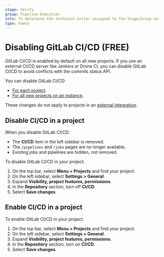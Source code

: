 ```yaml
---
stage: Verify
group: Pipeline Execution
info: To determine the technical writer assigned to the Stage/Group associated with this page, see https://about.gitlab.com/handbook/engineering/ux/technical-writing/#assignments
type: howto
---
```


# Disabling GitLab CI/CD **(FREE)**

GitLab CI/CD is enabled by default on all new projects.
If you use an external CI/CD server like Jenkins or Drone CI, you can
disable GitLab CI/CD to avoid conflicts with the commits status
API.

You can disable GitLab CI/CD:

- [For each project](#disable-cicd-in-a-project).
- [For all new projects on an instance](../administration/cicd.md).

These changes do not apply to projects in an
[external integration](../user/project/integrations/index.md#available-integrations).

## Disable CI/CD in a project

When you disable GitLab CI/CD:

- The **CI/CD** item in the left sidebar is removed.
- The `/pipelines` and `/jobs` pages are no longer available.
- Existing jobs and pipelines are hidden, not removed.

To disable GitLab CI/CD in your project:

1. On the top bar, select **Menu > Projects** and find your project.
1. On the left sidebar, select **Settings > General**.
1. Expand **Visibility, project features, permissions**.
1. In the **Repository** section, turn off **CI/CD**.
1. Select **Save changes**.

## Enable CI/CD in a project

To enable GitLab CI/CD in your project:

1. On the top bar, select **Menu > Projects** and find your project.
1. On the left sidebar, select **Settings > General**.
1. Expand **Visibility, project features, permissions**.
1. In the **Repository** section, turn on **CI/CD**.
1. Select **Save changes**.

<!-- ## Troubleshooting

Include any troubleshooting steps that you can foresee. If you know beforehand what issues
one might have when setting this up, or when something is changed, or on upgrading, it's
important to describe those, too. Think of things that may go wrong and include them here.
This is important to minimize requests for support, and to avoid doc comments with
questions that you know someone might ask.

Each scenario can be a third-level heading, e.g. `### Getting error message X`.
If you have none to add when creating a doc, leave this section in place
but commented out to help encourage others to add to it in the future. -->
